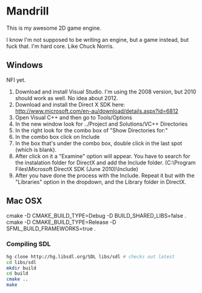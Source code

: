 # Mandrill

This is my awesome 2D game engine.

I know I'm not supposed to be writing an engine, but a game instead, but fuck that. I'm hard core. Like Chuck Norris.

## Windows

NFI yet.
1) Download and install Visual Studio. I'm using the 2008 version, but 2010 should work as well. No idea about 2012.
2) Download and install the Direct X SDK here: http://www.microsoft.com/en-au/download/details.aspx?id=6812
3) Open Visual C++ and then go to Tools/Options
4) In the new window look for  ../Project and Solutions/VC++ Directories
5) In the right look for the combo box of "Show Directories for:"
6) In the combo box click on Include
7) In the box that's under the combo box, double click in the last spot (which is blank).
8) After click on it a "Examine" option will appear. You have to search for the instalation folder for DirectX and add the Include folder. (C:\Program Files\Microsoft DirectX SDK (June 2010)\Include)
9) After you have done the process with the Include. Repeat it but with the "Libraries" option in the dropdown, and the Library folder in DirectX.

## Mac OSX

cmake -D CMAKE_BUILD_TYPE=Debug -D BUILD_SHARED_LIBS=false .
cmake -D CMAKE_BUILD_TYPE=Release -D SFML_BUILD_FRAMEWORKS=true .

### Compiling SDL

```bash
hg clone http://hg.libsdl.org/SDL libs/sdl # checks out latest
cd libs/sdl
mkdir build
cd build
cmake ..
make
```
